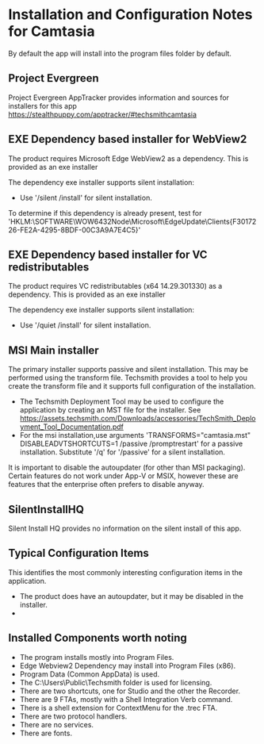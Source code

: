 # Installation and Configuration Notes for Camtasia

By default the app will install into the program files folder by default.

## Project Evergreen
Project Evergreen AppTracker provides information and sources for installers for this app https://stealthpuppy.com/apptracker/#techsmithcamtasia 


## EXE Dependency based installer for WebView2

The product requires Microsoft Edge WebView2 as a dependency.  This is provided as an exe installer

The dependency exe installer supports silent installation:
* Use '/silent /install' for silent installation.

To determine if this dependency is already present, test for
    'HKLM:\SOFTWARE\WOW6432Node\Microsoft\EdgeUpdate\Clients\{F3017226-FE2A-4295-8BDF-00C3A9A7E4C5}'

## EXE Dependency based installer for VC redistributables

The product requires VC redistributables (x64 14.29.301330) as a dependency.  This is provided as an exe installer

The dependency exe installer supports silent installation:
* Use '/quiet /install' for silent installation.

## MSI Main installer 

The primary installer supports passive and silent installation.  This may be performed using the transform file. Techsmith provides a tool to help you create the transform file and it supports full configuration of the installation.
* The Techsmith Deployment Tool may be used to configure the application by creating an MST file for the installer.  See https://assets.techsmith.com/Downloads/accessories/TechSmith_Deployment_Tool_Documentation.pdf
* For the msi installation,use arguments 'TRANSFORMS="camtasia.mst" DISABLEADVTSHORTCUTS=1 /passive /promptrestart' for a passive installation.  Substitute '/q' for '/passive' for a silent installation.

It is important to disable the autoupdater (for other than MSI packaging). Certain features do not work under App-V or MSIX, however these are features that the enterprise often prefers to disable anyway.

## SilentInstallHQ
Silent Install HQ provides no information on the silent install of this app. 

## Typical Configuration Items 

This identifies the most commonly interesting configuration items in the application.

* The product does have an autoupdater, but it may be disabled in the installer.
* 

## Installed Components worth noting

* The program installs mostly into Program Files.
* Edge Webview2 Dependency may install into Program Files (x86).
* Program Data (Common AppData) is used.
* The C:\Users\Public\Techsmith folder is used for licensing.
* There are two shortcuts, one for Studio and the other the Recorder.
* There are 9 FTAs, mostly with a Shell Integration Verb command.
* There is a shell extension for ContextMenu for the .trec FTA.
* There are two protocol handlers.
* There are no services.
* There are fonts.